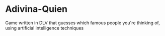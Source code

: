 # Adivina-Quien
Game written in DLV that guesses which famous people you're thinking of, using artificial intelligence techniques
